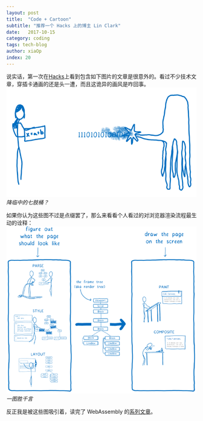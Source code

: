 ```yaml
---
layout: post
title:  "Code + Cartoon"
subtitle: "推荐一个 Hacks 上的博主 Lin Clark"
date:   2017-10-15
category: coding
tags: tech-blog
author: xiaOp
index: 20
---
```


说实话，第一次在[Hacks](https://hacks.mozilla.org/)上看到包含如下图片的文章是很意外的。看过不少技术文章，穿插卡通画的还是头一遭，而且这诡异的画风是咋回事。
![降临中的七肢桶？](/assets/img/cartoon.png)
*降临中的七肢桶？*

如果你认为这些图不过是点缀罢了，那么来看看个人看过的对浏览器渲染流程最生动的诠释：
![一图胜千言](/assets/img/webrender.png)
*一图胜千言*

反正我是被这些图吸引着，读完了 WebAssembly 的[系列文章](https://hacks.mozilla.org/author/lclarkmozilla-com/)。
